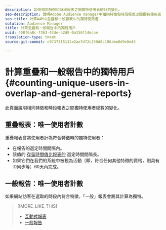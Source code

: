 ```yaml
---
description: 說明相同特徵和時段報表之間獨特使用者總計的變化。
seo-description: 說明Adobe Audience manager中相同特徵和時段報表之間獨特使用者總數的變化
seo-title: 計算AAM中重疊和一般報表中的獨特使用者
solution: Audience Manager
title: 計算重疊和一般報告中的獨特用戶
uuid: 450f6a8c-f363-43de-b2d8-0a156f14ecae
translation-type: tm+mt
source-git-commit: c9737315132e2ae7d72c250d8c196abe8d9e0e43

---
```



# 計算重疊和一般報告中的獨特用戶{#counting-unique-users-in-overlap-and-general-reports}

此頁面說明相同特徵和時段報表之間獨特使用者總數的變化。

<!-- 

c_unique_user_counts.xml

 -->

## 重疊報表：唯一使用者計數

重疊報表會將使用者計為符合特徵時的獨特使用者：

* 在報告的選定時間間隔內。
* 該值的 [存留時間值比報表的](../features/traits/segment-ttl-explained.md) 選定時間間隔長。
* 如果它們在我們的系統中被視為活動（即，符合任何其他特徵的資格，則具有ID同步等）60天內完成。

## 一般報告：唯一使用者計數

如果網站訪客在選取的時段內符合特徵，「一般」報表會將其計算為獨特。

>[!MORE_LIKE_THIS]
>
>* [互動式報表](../reporting/dynamic-reports/dynamic-reports.md#interactive-and-overlap-reports)
>* [一般報告](../reporting/general-reports.md#general-reports-overview)

